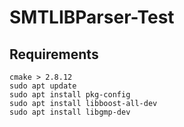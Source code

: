 # SMTLIBParser-Test

## Requirements
```
cmake > 2.8.12
sudo apt update
sudo apt install pkg-config
sudo apt install libboost-all-dev
sudo apt install libgmp-dev
```